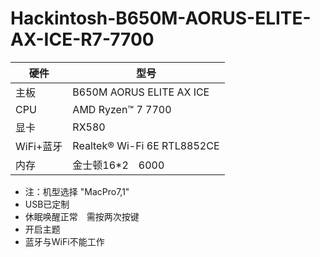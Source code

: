 # Hackintosh-B650M-AORUS-ELITE-AX-ICE-R7-7700


| 硬件 | 型号 |
| ---- |-----|
| 主板 | B650M AORUS ELITE AX ICE |
| CPU | AMD Ryzen™ 7 7700 |
| 显卡 | RX580 |
|WiFi+蓝牙| Realtek® Wi-Fi 6E RTL8852CE|
|内存 | 金士顿16*2　6000 |


- 注：机型选择 "MacPro7,1"
- USB已定制 
- 休眠唤醒正常　需按两次按键
- 开启主题
- 蓝牙与WiFi不能工作
